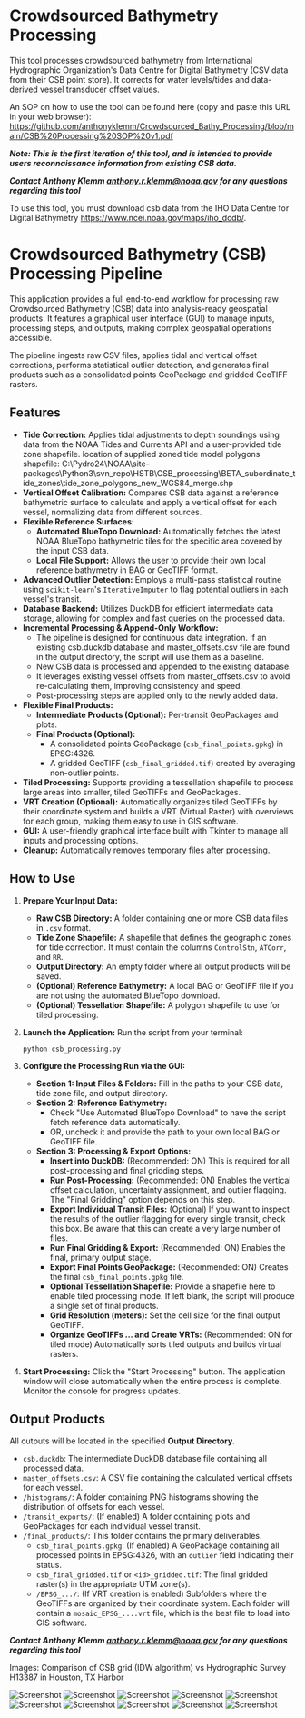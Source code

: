 # Crowdsourced Bathymetry Processing
This tool processes crowdsourced bathymetry from International Hydrographic Organization's Data Centre for Digital Bathymetry (CSV data from their CSB point store). It corrects for water levels/tides
 and data-derived vessel transducer offset values. 
 
An SOP on how to use the tool can be found here (copy and paste this URL in your web browser):  https://github.com/anthonyklemm/Crowdsourced_Bathy_Processing/blob/main/CSB%20Processing%20SOP%20v1.pdf


***Note: This is the first iteration of this tool, and is intended to provide users reconnaissance information from existing CSB data.***

***Contact Anthony Klemm anthony.r.klemm@noaa.gov for any questions regarding this tool*** 

To use this tool, you must download csb data from the IHO Data Centre for Digital Bathymetry https://www.ncei.noaa.gov/maps/iho_dcdb/.
# Crowdsourced Bathymetry (CSB) Processing Pipeline

This application provides a full end-to-end workflow for processing raw Crowdsourced Bathymetry (CSB) data into analysis-ready geospatial products. It features a graphical user interface (GUI) to manage inputs, processing steps, and outputs, making complex geospatial operations accessible.

The pipeline ingests raw CSV files, applies tidal and vertical offset corrections, performs statistical outlier detection, and generates final products such as a consolidated points GeoPackage and gridded GeoTIFF rasters.

## Features

- **Tide Correction:** Applies tidal adjustments to depth soundings using data from the NOAA Tides and Currents API and a user-provided tide zone shapefile. location of supplied zoned tide model polygons shapefile:
C:\Pydro24\NOAA\site-packages\Python3\svn_repo\HSTB\CSB_processing\BETA_subordinate_tide_zones\tide_zone_polygons_new_WGS84_merge.shp
- **Vertical Offset Calibration:** Compares CSB data against a reference bathymetric surface to calculate and apply a vertical offset for each vessel, normalizing data from different sources.
- **Flexible Reference Surfaces:**
    - **Automated BlueTopo Download:** Automatically fetches the latest NOAA BlueTopo bathymetric tiles for the specific area covered by the input CSB data.
    - **Local File Support:** Allows the user to provide their own local reference bathymetry in BAG or GeoTIFF format.
- **Advanced Outlier Detection:** Employs a multi-pass statistical routine using `scikit-learn`'s `IterativeImputer` to flag potential outliers in each vessel's transit.
- **Database Backend:** Utilizes DuckDB for efficient intermediate data storage, allowing for complex and fast queries on the processed data.
- **Incremental Processing & Append-Only Workflow:**
    - The pipeline is designed for continuous data integration. If an existing csb.duckdb database and master_offsets.csv file are found in the output directory, the script will use them as a baseline.
    - New CSB data is processed and appended to the existing database.
    - It leverages existing vessel offsets from master_offsets.csv to avoid re-calculating them, improving consistency and speed.
    - Post-processing steps are applied only to the newly added data.
- **Flexible Final Products:**
    - **Intermediate Products (Optional):** Per-transit GeoPackages and plots.
    - **Final Products (Optional):**
        - A consolidated points GeoPackage (`csb_final_points.gpkg`) in EPSG:4326.
        - A gridded GeoTIFF (`csb_final_gridded.tif`) created by averaging non-outlier points.
- **Tiled Processing:** Supports providing a tessellation shapefile to process large areas into smaller, tiled GeoTIFFs and GeoPackages.
- **VRT Creation (Optional):** Automatically organizes tiled GeoTIFFs by their coordinate system and builds a VRT (Virtual Raster) with overviews for each group, making them easy to use in GIS software.
- **GUI:** A user-friendly graphical interface built with Tkinter to manage all inputs and processing options.
- **Cleanup:** Automatically removes temporary files after processing.

## How to Use

1.  **Prepare Your Input Data:**
    - **Raw CSB Directory:** A folder containing one or more CSB data files in `.csv` format.
    - **Tide Zone Shapefile:** A shapefile that defines the geographic zones for tide correction. It must contain the columns `ControlStn`, `ATCorr`, and `RR`.
    - **Output Directory:** An empty folder where all output products will be saved.
    - **(Optional) Reference Bathymetry:** A local BAG or GeoTIFF file if you are not using the automated BlueTopo download.
    - **(Optional) Tessellation Shapefile:** A polygon shapefile to use for tiled processing.

2.  **Launch the Application:**
    Run the script from your terminal:
    ```
    python csb_processing.py
    ```

3.  **Configure the Processing Run via the GUI:**

    - **Section 1: Input Files & Folders:** Fill in the paths to your CSB data, tide zone file, and output directory.
    - **Section 2: Reference Bathymetry:**
        - Check "Use Automated BlueTopo Download" to have the script fetch reference data automatically.
        - OR, uncheck it and provide the path to your own local BAG or GeoTIFF file.
    - **Section 3: Processing & Export Options:**
        - **Insert into DuckDB:** (Recommended: ON) This is required for all post-processing and final gridding steps.
        - **Run Post-Processing:** (Recommended: ON) Enables the vertical offset calculation, uncertainty assignment, and outlier flagging. The "Final Gridding" option depends on this step.
        - **Export Individual Transit Files:** (Optional) If you want to inspect the results of the outlier flagging for every single transit, check this box. Be aware that this can create a very large number of files.
        - **Run Final Gridding & Export:** (Recommended: ON) Enables the final, primary output stage.
        - **Export Final Points GeoPackage:** (Recommended: ON) Creates the final `csb_final_points.gpkg` file.
        - **Optional Tessellation Shapefile:** Provide a shapefile here to enable tiled processing mode. If left blank, the script will produce a single set of final products.
        - **Grid Resolution (meters):** Set the cell size for the final output GeoTIFF.
        - **Organize GeoTIFFs ... and Create VRTs:** (Recommended: ON for tiled mode) Automatically sorts tiled outputs and builds virtual rasters.

4.  **Start Processing:** Click the "Start Processing" button. The application window will close automatically when the entire process is complete. Monitor the console for progress updates.

## Output Products

All outputs will be located in the specified **Output Directory**.

- `csb.duckdb`: The intermediate DuckDB database file containing all processed data.
- `master_offsets.csv`: A CSV file containing the calculated vertical offsets for each vessel.
- `/histograms/`: A folder containing PNG histograms showing the distribution of offsets for each vessel.
- `/transit_exports/`: (If enabled) A folder containing plots and GeoPackages for each individual vessel transit.
- `/final_products/`: This folder contains the primary deliverables.
    - `csb_final_points.gpkg`: (If enabled) A GeoPackage containing all processed points in EPSG:4326, with an `outlier` field indicating their status.
    - `csb_final_gridded.tif` or `<id>_gridded.tif`: The final gridded raster(s) in the appropriate UTM zone(s).
    - `/EPSG_.../`: (If VRT creation is enabled) Subfolders where the GeoTIFFs are organized by their coordinate system. Each folder will contain a `mosaic_EPSG_....vrt` file, which is the best file to load into GIS software.


***Contact Anthony Klemm anthony.r.klemm@noaa.gov for any questions regarding this tool*** 



Images: Comparison of CSB grid (IDW algorithm) vs Hydrographic Survey H13387 in Houston, TX Harbor

![Screenshot](https://github.com/anthonyklemm/Crowdsourced_Bathy_Processing/blob/main/csb_vs_BAG.gif?raw=true)
![Screenshot](https://github.com/anthonyklemm/Crowdsourced_Bathy_Processing/blob/main/images/2022-09-29_9-10-00.png?raw=true)
![Screenshot](https://github.com/anthonyklemm/Crowdsourced_Bathy_Processing/blob/main/False_Pass.gif?raw=true)
![Screenshot](https://github.com/anthonyklemm/Crowdsourced_Bathy_Processing/blob/main/images/2022-10-05_22-33-19.png?raw=true)
![Screenshot](https://github.com/anthonyklemm/Crowdsourced_Bathy_Processing/blob/main/images/2022-09-29_8-46-32.png?raw=true)
![Screenshot](https://github.com/anthonyklemm/Crowdsourced_Bathy_Processing/blob/main/images/2022-09-29_8-47-30.png?raw=true)
![Screenshot](https://github.com/anthonyklemm/Crowdsourced_Bathy_Processing/blob/main/images/2022-09-29_16-13-34.png?raw=true)
![Screenshot](https://github.com/anthonyklemm/Crowdsourced_Bathy_Processing/blob/main/images/2022-09-29_9-20-11.png?raw=true)
![Screenshot](https://github.com/anthonyklemm/Crowdsourced_Bathy_Processing/blob/main/images/2022-09-29_9-13-34.png?raw=true)
![Screenshot](https://github.com/anthonyklemm/Crowdsourced_Bathy_Processing/blob/main/images/2022-09-29_16-18-02.png?raw=true)
